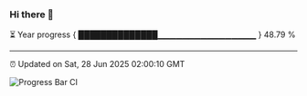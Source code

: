 ### Hi there 👋

⏳ Year progress { ██████████████▁▁▁▁▁▁▁▁▁▁▁▁▁▁▁▁ } 48.79 %

---

⏰ Updated on Sat, 28 Jun 2025 02:00:10 GMT

![Progress Bar CI](https://github.com/ZhaoGui/ZhaoGui/workflows/Progress%20Bar%20CI/badge.svg)
